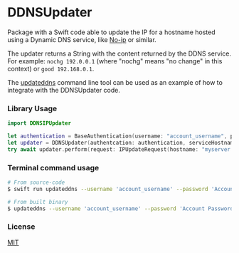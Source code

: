 # DDNSUpdater

Package with a Swift code able to update the IP for a hostname hosted using a Dynamic DNS service, like [No-ip](https://www.noip.com/) or similar.

The updater returns a String with the content returned by the DDNS service. For example: `nochg 192.0.0.1` (where "nochg" means "no change" in this context) or `good 192.168.0.1`.

The [updateddns](Sources/updateddns/updateddns.swift) command line tool can be used as an example of how to integrate with the DDNSUpdater code.

### Library Usage

```swift
import DDNSIPUpdater

let authentication = BaseAuthentication(username: "account_username", password: "Account Password")
let updater = DDNSUpdater(authentcation: authentication, serviceHostname: "dynupdate.no-ip.com")
try await updater.perform(request: IPUpdateRequest(hostname: "myserver.com"))
```

### Terminal command usage

```sh
# From source-code
$ swift run updateddns --username 'account_username' --password 'Account Password' --hostname 'myserver.com' --ddnsServer 'dynupdate.no-ip.com'

# From built binary
$ updateddns --username 'account_username' --password 'Account Password' --hostname 'myserver.com' --ddns-server 'dynupdate.no-ip.com'
```

### License

[MIT](LICENSE)
